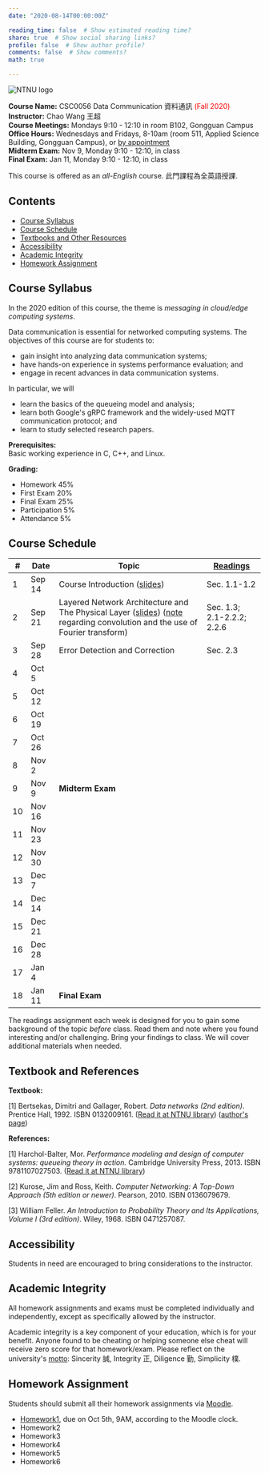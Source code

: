 ```yaml
---
date: "2020-08-14T00:00:00Z"

reading_time: false  # Show estimated reading time?
share: true  # Show social sharing links?
profile: false  # Show author profile?
comments: false  # Show comments?
math: true

---
```

![NTNU logo](../../img/ntnu_logo.png)

**Course Name:** CSC0056 Data Communication 資料通訊 <span style="color:red">(Fall 2020)</span>  
**Instructor:** Chao Wang 王超  
**Course Meetings:** Mondays 9:10 - 12:10 in room B102, Gongguan Campus  
**Office Hours:** Wednesdays and Fridays, 8-10am (room 511, Applied Science Building, Gongguan Campus), or [by appointment](mailto:cw@ntnu.edu.tw)  
**Midterm Exam:** Nov 9, Monday 9:10 - 12:10, in class  
**Final Exam:** Jan 11, Monday 9:10 - 12:10, in class  

This course is offered as an _all-English_ course. 此門課程為全英語授課.

## Contents

* [Course Syllabus](#syllabus) <a name="syllabus"></a>
* [Course Schedule](#schedule)
* [Textbooks and Other Resources](#resource)
* [Accessibility](#accessibility)
* [Academic Integrity](#accessibility)
* [Homework Assignment](#hw)

## Course Syllabus

In the 2020 edition of this course, the theme is _messaging in cloud/edge computing systems_.

Data communication is essential for networked computing systems. The objectives of this course are for students to:  

* gain insight into analyzing data communication systems;
* have hands-on experience in systems performance evaluation; and
* engage in recent advances in data communication systems.

In particular, we will

* learn the basics of the queueing model and analysis;
* learn both Google's gRPC framework and the widely-used MQTT communication protocol; and
* learn to study selected research papers.

**Prerequisites:**  
Basic working experience in C, C++, and Linux.

**Grading:**  
* Homework 45%  
* First Exam 20% <a name="schedule"></a>  
* Final Exam 25%  
* Participation 5%  
* Attendance 5%  

## Course Schedule

| \#  | Date | Topic | [Readings](#resource) |
| --- | ---  | --- | --- |
| 1 | Sep 14   | Course Introduction ([slides](lecture01.pdf))  | Sec. 1.1-1.2 |
| 2 | Sep 21   | Layered Network Architecture and The Physical Layer ([slides](lecture02.pdf)) ([note](note1.pdf) regarding convolution and the use of Fourier transform) | Sec. 1.3; 2.1-2.2.2; 2.2.6 |
| 3 | Sep 28   | Error Detection and Correction | Sec. 2.3 |
| 4 | Oct 5   |  |  |
| 5 | Oct 12   |  |  |
| 6 | Oct 19   |  |  |
| 7 | Oct 26   |  |  |
| 8 | Nov 2   |  |  |
| 9 | Nov 9   | **Midterm Exam** |  |
| 10 | Nov 16   |  |  |
| 11 | Nov 23   |  |  |
| 12 | Nov 30   |  |  |
| 13 | Dec 7   |  |  |
| 14 | Dec 14   |  |  |
| 15 | Dec 21   |  |  |
| 16 | Dec 28   |  |  |
| 17 | Jan 4   |  |  |
| 18 | Jan 11   | **Final Exam** |  |

<a name="resource"></a> The readings assignment each week is designed for you to gain some background of the topic _before_ class. Read them and note where you found interesting and/or challenging. Bring your findings to class. We will cover additional materials when needed.

## Textbook and References

**Textbook:**

[1] Bertsekas, Dimitri and Gallager, Robert. _Data networks (2nd edition)_. Prentice Hall, 1992. ISBN 0132009161. ([Read it at NTNU library](http://www.lib.ntnu.edu.tw/holding/doQuickSearch.jsp?newQuery=true&searchtype=t&search=Data+Networks)) ([author's page](http://web.mit.edu/dimitrib/www/datanets.html))

**References:**  

[1] Harchol-Balter, Mor. _Performance modeling and design of computer systems: queueing theory in action._ Cambridge University Press, 2013. ISBN 9781107027503. ([Read it at NTNU library](http://www.lib.ntnu.edu.tw/holding/doQuickSearch.jsp?action=view&param=%2Fsearch*cht%3F%2FtPerformance%2Bmodeling%2Band%2Bdesign%2Bof%2Bcomputing%2Bsystems%2Ftperformance%2Bmodeling%2Band%2Bdesign%2Bof%2Bcomputing%2Bsystems%2F-3%252C0%252C0%252CB%2Fframeset%26FF%3Dtperformance%2Bmodeling%2Band%2Bdesign%2Bof%2Bcomputer%2Bsystems%2Bqueueing%2Btheory%2Bin%2Baction%261%252C1%252C%2Findexsort%3D-))

[2] Kurose, Jim and Ross, Keith. _Computer Networking: A Top-Down Approach (5th edition or newer)_. Pearson, 2010. ISBN 0136079679.

[3] William Feller. _An Introduction to Probability Theory and Its Applications, Volume I (3rd edition)_. Wiley, 1968. ISBN 0471257087.


<a name="accessibility"></a>

## Accessibility
<a name="integrity"></a>

Students in need are encouraged to bring considerations to the instructor. 

## Academic Integrity

All homework assignments and exams must be completed individually and independently, except as specifically allowed by the instructor. 

<a name="hw"></a>
Academic integrity is a key component of your education, which is for your benefit. Anyone found to be cheating or helping someone else cheat will receive zero score for that homework/exam. Please reflect on the university's [motto](http://archives.lib.ntnu.edu.tw/c2/c2_1.jsp): Sincerity 誠, Integrity 正, Diligence 勤, Simplicity 樸.

## Homework Assignment 

Students should submit all their homework assignments via [Moodle](https://moodle.ntnu.edu.tw/).

* [Homework1](https://github.com/wangc86/csc0056/blob/master/Homework1.md), due on Oct 5th, 9AM, according to the Moodle clock.
* Homework2
* Homework3
* Homework4
* Homework5
* Homework6
